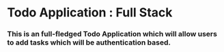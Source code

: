 # Todo Application : Full Stack
### This is an full-fledged Todo Application which will allow users to add tasks which will be authentication based.
